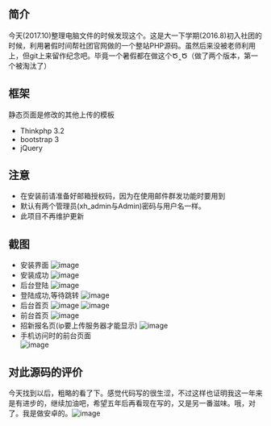 ﻿## 简介

今天(2017.10)整理电脑文件的时候发现这个。这是大一下学期(2016.8)初入社团的时候，利用暑假时间帮社团官网做的一个整站PHP源码。虽然后来没被老师利用上，但git上来留作纪念吧。毕竟一个暑假都在做这个Ծ‸Ծ（做了两个版本，第一个被淘汰了）

## 框架

静态页面是修改的其他上传的模板

*  Thinkphp 3.2
*  bootstrap 3
*  jQuery

## 注意

* 在安装前请准备好邮箱授权码，因为在使用邮件群发功能时要用到
* 默认有两个管理员(xh_admin与Admin)密码与用户名一样。
* 此项目不再维护更新

## 截图
* 安装界面
![image](https://github.com/jishuzcn/dzxh_mvc/blob/master/jietu/01.png?raw=true)
* 安装成功
![image](https://github.com/jishuzcn/dzxh_mvc/blob/master/jietu/02.png?raw=true)
* 后台登陆
![image](https://github.com/jishuzcn/dzxh_mvc/blob/master/jietu/03.jpg?raw=true)
* 登陆成功,等待跳转
![image](https://github.com/jishuzcn/dzxh_mvc/blob/master/jietu/04.png?raw=true)
* 后台首页
![image](https://github.com/jishuzcn/dzxh_mvc/blob/master/jietu/05.png?raw=true)
![image](https://github.com/jishuzcn/dzxh_mvc/blob/master/jietu/06.png?raw=true)
* 前台首页
![image](https://github.com/jishuzcn/dzxh_mvc/blob/master/jietu/07.jpg?raw=true)
* 招新报名页(ip要上传服务器才能显示)
![image](https://github.com/jishuzcn/dzxh_mvc/blob/master/jietu/08.jpg?raw=true)
* 手机访问时的前台页面<br/>
![image](https://github.com/jishuzcn/dzxh_mvc/blob/master/jietu/mobile.png?raw=true)

## 对此源码的评价

今天找到以后，粗略的看了下。感觉代码写的很生涩，不过这样也证明我这一年来是有进步的，继续加油吧，希望五年后再看现在写的，又是另一番滋味。哦，对了。我是做安卓的。![image](https://github.com/jishuzcn/dzxh_mvc/blob/master/jietu/gif.gif?raw=true)

